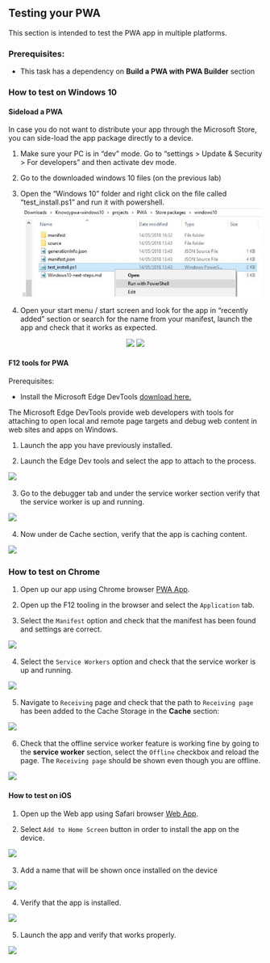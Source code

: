 ## Testing your PWA

This section is intended to test the PWA app in multiple platforms.

### Prerequisites:

- This task has a dependency on **Build a PWA with PWA Builder** section

###	How to test on Windows 10

#### Sideload a PWA

In case you do not want to distribute your app through the Microsoft Store, you can side-load the app package directly to a device.

1. Make sure your PC is in “dev” mode. Go to “settings > Update & Security > For developers” and then activate dev mode.

2. Go to the downloaded windows 10 files (on the previous lab)

3. Open the “Windows 10” folder and right click on the file called “test_install.ps1” and run it with powershell.
![Provide a URL](../media/Picture37.jpg)

4. Open your start menu / start screen and look for the app in “recently added” section or search for the name from your manifest, launch the app and check that it works as expected.
<p align="center">
<img src="../pwa/media/Picture71.jpg">
<img src="../pwa/media/Picture38.png"><br>
</P>

#### F12 tools for PWA

Prerequisites:
- Install the Microsoft Edge DevTools [download here.](https://www.microsoft.com/store/productId/9MZBFRMZ0MNJ)

The Microsoft Edge DevTools provide web developers with tools for attaching to open local and remote page targets and debug web content in web sites and apps on Windows.

1. Launch the app you have previously installed.

2. Launch the Edge Dev tools and select the app to attach to the process.

 <img src="../pwa/media/Picture39.png"><br>

3. Go to the debugger tab and under the service worker section verify that the service worker is up and running.

 <img src="../pwa/media/Picture40.png"><br>

4. Now under de Cache section, verify that the app is caching content.

<img src="../pwa/media/Picture41.png"><br>

###	How to test on Chrome

1. Open up our app using Chrome browser [PWA App](https://msftknowzy.azurewebsites.net/).

2. Open up the F12 tooling in the browser and select the `Application` tab.

3. Select the `Manifest` option and check that the manifest has been found and settings are correct.

<img src="../pwa/media/Picture51.png"><br>

4. Select the `Service Workers` option and check that the service worker is up and running.

<img src="../pwa/media/Picture52.png"><br>

5. Navigate to `Receiving` page and check that the path to `Receiving page` has been added to the Cache Storage in the **Cache** section:

<img src="../pwa/media/Picture53.png"><br>

6. Check that the offline service worker feature is working fine by going to the **service worker** section, select the `Offline` checkbox and reload the page. The `Receiving page` should be shown even though you are offline.

<img src="../pwa/media/Picture54.png"><br>

#### How to test on iOS

1. Open up the Web app using Safari browser [Web App](https://msftknowzy.azurewebsites.net/).

2. Select `Add to Home Screen` button in order to install the app on the device.

<img src="../pwa/media/Picture55.png"><br>

3. Add a name that will be shown once installed on the device

<img src="../pwa/media/Picture56.png"><br>

4. Verify that the app is installed.

<img src="../pwa/media/Picture57.png"><br>

5. Launch the app and verify that works properly.

<img src="../pwa/media/Picture58.png"><br>
